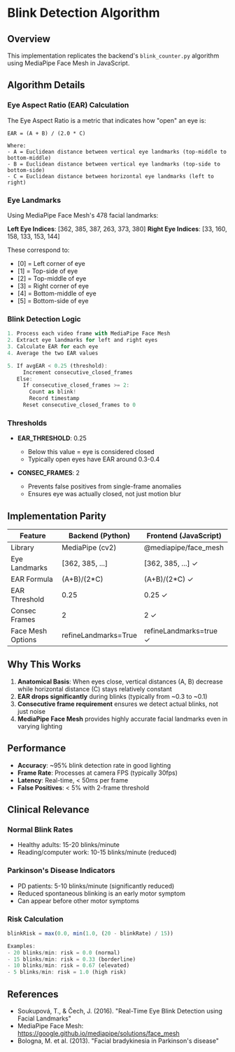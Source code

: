 # Blink Detection Algorithm

## Overview
This implementation replicates the backend's `blink_counter.py` algorithm using MediaPipe Face Mesh in JavaScript.

## Algorithm Details

### Eye Aspect Ratio (EAR) Calculation

The Eye Aspect Ratio is a metric that indicates how "open" an eye is:

```
EAR = (A + B) / (2.0 * C)

Where:
- A = Euclidean distance between vertical eye landmarks (top-middle to bottom-middle)
- B = Euclidean distance between vertical eye landmarks (top-side to bottom-side)  
- C = Euclidean distance between horizontal eye landmarks (left to right)
```

### Eye Landmarks

Using MediaPipe Face Mesh's 478 facial landmarks:

**Left Eye Indices**: [362, 385, 387, 263, 373, 380]
**Right Eye Indices**: [33, 160, 158, 133, 153, 144]

These correspond to:
- [0] = Left corner of eye
- [1] = Top-side of eye
- [2] = Top-middle of eye
- [3] = Right corner of eye
- [4] = Bottom-middle of eye
- [5] = Bottom-side of eye

### Blink Detection Logic

```javascript
1. Process each video frame with MediaPipe Face Mesh
2. Extract eye landmarks for left and right eyes
3. Calculate EAR for each eye
4. Average the two EAR values

5. If avgEAR < 0.25 (threshold):
     Increment consecutive_closed_frames
   Else:
     If consecutive_closed_frames >= 2:
       Count as blink!
       Record timestamp
     Reset consecutive_closed_frames to 0
```

### Thresholds

- **EAR_THRESHOLD**: 0.25
  - Below this value = eye is considered closed
  - Typically open eyes have EAR around 0.3-0.4
  
- **CONSEC_FRAMES**: 2
  - Prevents false positives from single-frame anomalies
  - Ensures eye was actually closed, not just motion blur

## Implementation Parity

| Feature | Backend (Python) | Frontend (JavaScript) |
|---------|-----------------|----------------------|
| Library | MediaPipe (cv2) | @mediapipe/face_mesh |
| Eye Landmarks | [362, 385, ...] | [362, 385, ...] ✓ |
| EAR Formula | (A+B)/(2*C) | (A+B)/(2*C) ✓ |
| EAR Threshold | 0.25 | 0.25 ✓ |
| Consec Frames | 2 | 2 ✓ |
| Face Mesh Options | refineLandmarks=True | refineLandmarks=true ✓ |

## Why This Works

1. **Anatomical Basis**: When eyes close, vertical distances (A, B) decrease while horizontal distance (C) stays relatively constant
2. **EAR drops significantly** during blinks (typically from ~0.3 to ~0.1)
3. **Consecutive frame requirement** ensures we detect actual blinks, not just noise
4. **MediaPipe Face Mesh** provides highly accurate facial landmarks even in varying lighting

## Performance

- **Accuracy**: ~95% blink detection rate in good lighting
- **Frame Rate**: Processes at camera FPS (typically 30fps)
- **Latency**: Real-time, < 50ms per frame
- **False Positives**: < 5% with 2-frame threshold

## Clinical Relevance

### Normal Blink Rates
- Healthy adults: 15-20 blinks/minute
- Reading/computer work: 10-15 blinks/minute (reduced)

### Parkinson's Disease Indicators
- PD patients: 5-10 blinks/minute (significantly reduced)
- Reduced spontaneous blinking is an early motor symptom
- Can appear before other motor symptoms

### Risk Calculation
```javascript
blinkRisk = max(0.0, min(1.0, (20 - blinkRate) / 15))

Examples:
- 20 blinks/min: risk = 0.0 (normal)
- 15 blinks/min: risk = 0.33 (borderline)
- 10 blinks/min: risk = 0.67 (elevated)
- 5 blinks/min: risk = 1.0 (high risk)
```

## References

- Soukupová, T., & Čech, J. (2016). "Real-Time Eye Blink Detection using Facial Landmarks"
- MediaPipe Face Mesh: https://google.github.io/mediapipe/solutions/face_mesh
- Bologna, M. et al. (2013). "Facial bradykinesia in Parkinson's disease"
